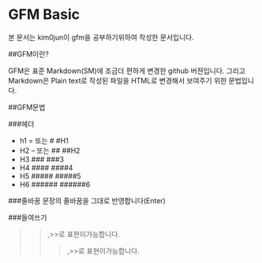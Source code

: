 GFM Basic
=================
본 문서는 kim0jun이 gfm을 공부하기위하여 작성한 문서입니다.  

##GFM이란?

GFM은 표준 Markdown(SM)에 조금더 편하게 변경한 github 버젼입니다. 
그리고 Markdown은 Plain text로 작성된 파일을 HTML로 변경해서 보여주기 위한 문법입니다.

##GFM문법

###헤더
- h1 = 또는 #
#H1
- H2 – 또는 ##
##H2
- H3 ### 
###3
- H4 #### 
####4
- H5 #####
#####5
- H6 ######
######6

###줄바꿈
문장의 줄바꿈을 그대로 반영합니다(Enter)

###들여쓰기
> >,>>로 표현이가능합니다.
>> >,>>로 표현이가능합니다.







